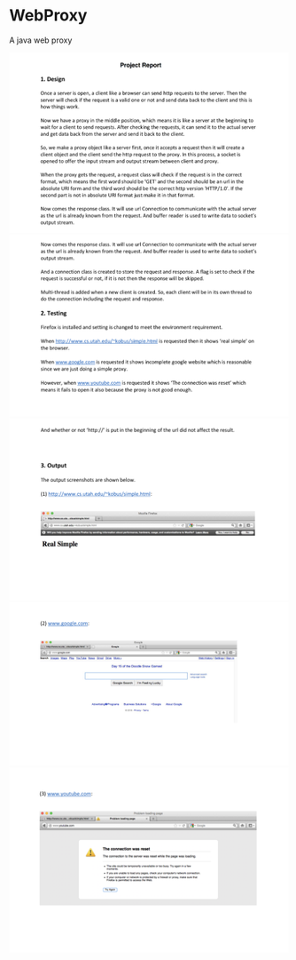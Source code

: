 # WebProxy
A java web proxy

![](https://github.com/JunchenZ/WebProxy/blob/master/Project_Report/Screen%20Shot%202018-09-10%20at%204.01.28%20PM.png)  
![](https://github.com/JunchenZ/WebProxy/blob/master/Project_Report/Screen%20Shot%202018-09-10%20at%204.01.49%20PM.png)  
![](https://github.com/JunchenZ/WebProxy/blob/master/Project_Report/Screen%20Shot%202018-09-10%20at%204.02.03%20PM.png)  
![](https://github.com/JunchenZ/WebProxy/blob/master/Project_Report/Screen%20Shot%202018-09-10%20at%204.02.11%20PM.png)  
![](https://github.com/JunchenZ/WebProxy/blob/master/Project_Report/Screen%20Shot%202018-09-10%20at%204.02.19%20PM.png)  
